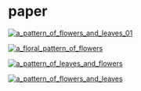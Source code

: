 # paper

<a href="a_pattern_of_flowers_and_leaves_01.jpg"><img alt="a_pattern_of_flowers_and_leaves_01" src="a_pattern_of_flowers_and_leaves_01.jpg"></a>

<a href="a_floral_pattern_of_flowers.png"><img alt="a_floral_pattern_of_flowers" src="a_floral_pattern_of_flowers.png"></a>

<a href="a_pattern_of_leaves_and_flowers.jpg"><img alt="a_pattern_of_leaves_and_flowers" src="a_pattern_of_leaves_and_flowers.jpg"></a>

<a href="a_pattern_of_flowers_and_leaves.jpg"><img alt="a_pattern_of_flowers_and_leaves" src="a_pattern_of_flowers_and_leaves.jpg"></a>

